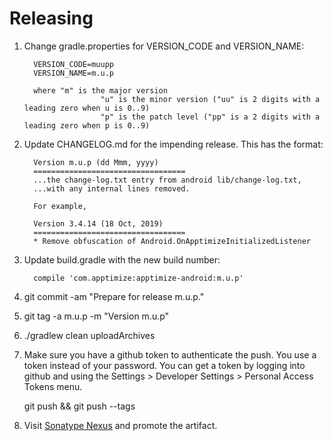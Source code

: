 Releasing
========

1. Change gradle.properties for VERSION_CODE and VERSION_NAME:

		 VERSION_CODE=muupp
		 VERSION_NAME=m.u.p

		 where "m" is the major version
						"u" is the minor version ("uu" is 2 digits with a leading zero when u is 0..9)
						"p" is the patch level ("pp" is a 2 digits with a leading zero when p is 0..9)

2. Update CHANGELOG.md for the impending release. This has the format:

		 Version m.u.p (dd Mmm, yyyy)
		 ==================================
		 ...the change-log.txt entry from android lib/change-log.txt,
		 ...with any internal lines removed.
	 
		 For example,
	 
		 Version 3.4.14 (18 Oct, 2019)
		 ==================================
		 * Remove obfuscation of Android.OnApptimizeInitializedListener

3. Update build.gradle with the new build number:

		 compile 'com.apptimize:apptimize-android:m.u.p'

4. git commit -am "Prepare for release m.u.p."

5. git tag -a m.u.p -m "Version m.u.p"

6. ./gradlew clean uploadArchives

7. Make sure you have a github token to authenticate the push. You use a token
   instead of your password. You can get a token by logging into github
   and using the Settings > Developer Settings > Personal Access Tokens menu.

   git push && git push --tags

8. Visit [Sonatype Nexus](https://oss.sonatype.org/) and promote the artifact.
